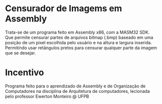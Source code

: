 # Censurador de Imagems em Assembly
Trata-se de um programa feito em Assembly x86, com a MASM32 SDK. Que permite censurar partes de arquivos bitmap (.bmp) baseado em uma posição de um pixel escolhida pelo usuário e na altura e largura inserida. Permitindo usar retângulos pretos para censurar qualquer parte da imagem que se desejar.

# Incentivo
Programa feito para o aprendizado de Assembly e de Organização de Computadores na disciplina de Arquitetura de computadores, lecionada pelo professor Ewerton Monteiro @ UFPB
